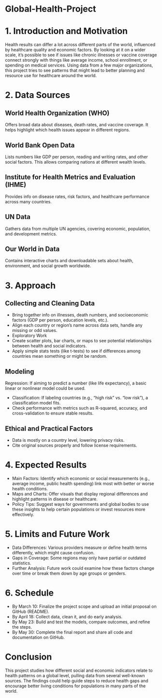 # Global-Health-Project
# 1. Introduction and Motivation
Health results can differ a lot across different parts of the world, influenced by healthcare quality and economic factors. By looking at it on a wider scale, it’s possible to see if issues like chronic illnesses or vaccine coverage connect strongly with things like average income, school enrollment, or spending on medical services. Using data from a few major organizations, this project tries to see patterns that might lead to better planning and resource use for healthcare around the world.

# 2. Data Sources
## World Health Organization (WHO)
Offers broad data about diseases, death rates, and vaccine coverage. It helps highlight which health issues appear in different regions.
## World Bank Open Data
Lists numbers like GDP per person, reading and writing rates, and other social factors. This allows comparing nations at different wealth levels.

## Institute for Health Metrics and Evaluation (IHME)
Provides info on disease rates, risk factors, and healthcare performance across many countries.

## UN Data
Gathers data from multiple UN agencies, covering economic, population, and development metrics.

## Our World in Data
Contains interactive charts and downloadable sets about health, environment, and social growth worldwide.

# 3. Approach
## Collecting and Cleaning Data
- Bring together info on illnesses, death numbers, and socioeconomic factors (GDP per person, education levels, etc.).
- Align each country or region’s name across data sets, handle any missing or odd values.
- Exploratory Work
- Create scatter plots, bar charts, or maps to see potential relationships between health and social indicators.
- Apply simple stats tests (like t-tests) to see if differences among countries mean something or might be random.

## Modeling
Regression: If aiming to predict a number (like life expectancy), a basic linear or nonlinear model could be used.
- Classification: If labeling countries (e.g., “high risk” vs. “low risk”), a classification model fits.
- Check performance with metrics such as R-squared, accuracy, and cross-validation to ensure stable results.

## Ethical and Practical Factors
- Data is mostly on a country level, lowering privacy risks.
- Cite original sources properly and follow license requirements.

# 4. Expected Results
- Main Factors: Identify which economic or social measurements (e.g., average income, public health spending) link most with better or worse health conditions.
- Maps and Charts: Offer visuals that display regional differences and highlight patterns in disease or healthcare.
- Policy Tips: Suggest ways for governments and global bodies to use these insights to help certain populations or invest resources more effectively.

# 5. Limits and Future Work
- Data Differences: Various providers measure or define health terms differently, which might cause confusion.
- Gaps in Coverage: Some regions may only have partial or outdated statistics.
- Further Analysis: Future work could examine how these factors change over time or break them down by age groups or genders.
# 6. Schedule
- By March 10: Finalize the project scope and upload an initial proposal on GitHub (README).
- By April 18: Collect data, clean it, and do early analysis.
- By May 23: Build and test the models, compare outcomes, and refine the steps.
- By May 30: Complete the final report and share all code and documentation on GitHub.
# Conclusion
This project studies how different social and economic indicators relate to health patterns on a global level, pulling data from several well-known sources. The findings could help guide steps to reduce health gaps and encourage better living conditions for populations in many parts of the world.
